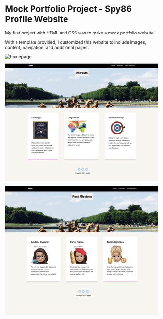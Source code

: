 # Mock Portfolio Project - Spy86 Profile Website

My first project with HTML and CSS was to make a mock portfolio website.

With a template provided, I customized this website to include images, content, navigation, and additional pages.

![homepage](screenshots/h1.png)

![interests-page](screenshots/2.png)

![past-missions-page](screenshots/3.png)
